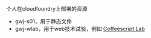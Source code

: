 个人在cloudfoundry上部署的资源

* gwj-s01，用于静态文件
* gwj-wlab，用于web技术试验，例如 [Coffeescript Lab](http://gwj-wlab.cloudfoundry.com/coffee-script/#try:ping%20%3D%0A%20%20%20%20img%3Anull%0A%20%20%20%20imgPreload%3Anull%0A%20%20%20%20timer%3Anull%0A%20%20%20%20init%3A%20-%3E%0A%20%20%20%20%20%20%20%20console.log%20%27start%20ping...%27%0A%20%20%20%20%20%20%20%20sess%20%3D%20new%20Date()%0A%20%20%20%20%20%20%20%20nocache%20%3D%20sess.getTime()%0A%20%20%20%20%20%20%20%20imguri%20%3D%20%22%23%7Bping.img%7D%3Ftime%3D%23%7Bnocache%7D%22%0A%20%20%20%20%20%20%20%20ping.imgPreload%20%3D%20new%20Image()%0A%20%20%20%20%20%20%20%20ping.imgPreload.onload%20%3D%20-%3E%0A%20%20%20%20%20%20%20%20%20%20%20%20clearTimeout%20ping.timer%0A%20%20%20%20%20%20%20%20%20%20%20%20ping.timer%20%3D%20null%0A%20%20%20%20%20%20%20%20%20%20%20%20console.log%20%27Domain%20is%20available%27%0A%20%20%20%20%20%20%20%20ping.imgPreload.src%20%3D%20imguri%0A%20%20%20%20%20%20%20%20ping.timer%20%3D%20setTimeout%20ping.fail_to_ping%2C5000%0A%20%20%20%20fail_to_ping%3A%20-%3E%0A%20%20%20%20%20%20%20%20clearTimeout%20ping.timer%0A%20%20%20%20%20%20%20%20ping.timer%20%3D%20null%0A%20%20%20%20%20%20%20%20ping.imgPreload%20%3D%20null%0A%20%20%20%20%20%20%20%20console.log%20%27Ping%20to%20domain%20failed!%27%0A%20%20%0Aping.img%20%3D%20%27http%3A%2F%2Fwww.baidu.com%2Fimg%2Fbaidu_sylogo1.gif%27%0Aping.init())

